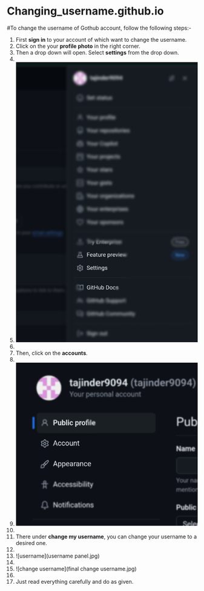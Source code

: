 # Changing_username.github.io
#To change the username of Gothub account, follow the following steps:-

1. First **sign in** to your account of which want to change the username.
2. Click on the your **profile photo** in the right corner.
3. Then a drop down will open. Select **settings** from the drop down.
4. 
5. ![settings](https://github.com/Tajinder2449/Changing_username.github.io/blob/main/settings%20panel.jpg)
6. 
7. Then, click on the **accounts**.
8. 
9. ![account panel](https://github.com/Tajinder2449/Changing_username.github.io/blob/main/account%20panel.jpg)
10. 
11. There under **change my username**, you can change your username to a desired one.
12. 
13. ![username](username panel.jpg)
14. 
15. ![change username](final change username.jpg)
16. 
17. Just read everything carefully and do as given.
